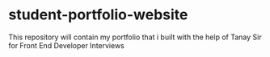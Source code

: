 # student-portfolio-website
 This repository will contain my portfolio that i built with the help of Tanay Sir for Front End Developer Interviews

